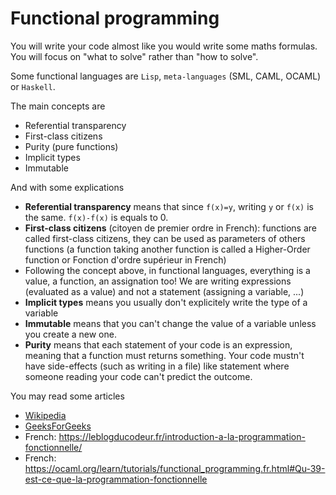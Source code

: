# Functional programming

You will write your code almost like you would
write some maths formulas. You will focus on "what to solve"
rather than "how to solve".

Some functional languages are
`Lisp`, `meta-languages` (SML, CAML, OCAML) or `Haskell`.

<div class="sr"></div>

The main concepts are

* Referential transparency
* First-class citizens
* Purity (pure functions)
* Implicit types
* Immutable

And with some explications

* **Referential transparency** means that since ``f(x)=y``,
  writing ``y`` or `f(x)` is the same. `f(x)-f(x)` is
  equals to 0.
* **First-class citizens** (citoyen de premier
  ordre in French): functions are called first-class
  citizens, they can be used as parameters of others functions
  (a function taking another function is called a
  Higher-Order function or Fonction d'ordre supérieur
  in French)
* Following the concept above, in functional languages, everything
  is a value, a function, an assignation too! We are writing expressions
  (evaluated as a value) and not a statement (assigning a variable, ...)
* **Implicit types** means you usually don't explicitely write
  the type of a variable
*  **Immutable** means that you can't change the value of
   a variable unless you create a new one.
* **Purity** means that each statement of your code is an expression,
  meaning that a function must returns something. Your code mustn't
  have side-effects (such as writing in a file) like statement
  where someone reading your code can't predict the outcome.

You may read some articles

* [Wikipedia](https://en.wikipedia.org/wiki/Functional_programming#Concepts)
* [GeeksForGeeks](https://www.geeksforgeeks.org/functional-programming-paradigm/)
* French: <https://leblogducodeur.fr/introduction-a-la-programmation-fonctionnelle/>
* French: <https://ocaml.org/learn/tutorials/functional_programming.fr.html#Qu-39-est-ce-que-la-programmation-fonctionnelle>